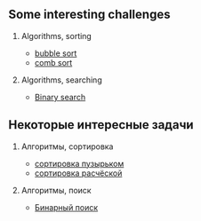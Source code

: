 ## Some interesting challenges 

1. Algorithms, sorting
    - [bubble sort](./some_algorithms/bubble_sort)
    - [comb sort](./some_algorithms/comb_sort)

2. Algorithms, searching 
    - [Binary search](./some_algorithms/binary_search)


## Некоторые интересные задачи

1. Алгоритмы, сортировка
   - [сортировка пузырьком](./some_algorithms/bubble_sort)
   - [сортировка расчёской](./some_algorithms/comb_sort)

2. Алгоритмы, поиск
   - [Бинарный поиск](./some_algorithms/binary_search)